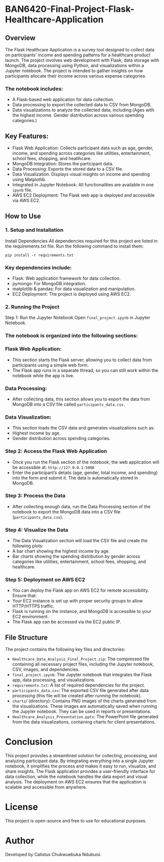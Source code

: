 # BAN6420-Final-Project-Flask-Healthcare-Application

## Overview
The Flask Healthcare Application is a survey tool designed to collect data on participants' income and spending patterns for a healthcare product launch. The project involves web development with Flask, data storage with MongoDB, data processing using Python, and visualizations within a Jupyter notebook. The project is intended to gather insights on how participants allocate their income across various expense categories.

### The notebook includes:
- A Flask-based web application for data collection.
- Data processing to export the collected data to CSV from MongoDB.
- Data visualizations to analyze the collected data, including:(Ages with the highest income. Gender distribution across various spending categories.)

## Key Features:
- Flask Web Application: Collects participant data such as age, gender, income, and spending across categories like utilities, entertainment, school fees, shopping, and healthcare.
- MongoDB Integration: Stores the participant data.
- Data Processing: Exports the stored data to a CSV file.
- Data Visualization: Displays visual insights on income and spending using Matplotlib.
- Integrated in Jupyter Notebook: All functionalities are available in one `ipynb` file.
- AWS EC2 Deployment: The Flask web app is deployed and accessible via AWS EC2.



## How to Use
### 1. Setup and Installation
Install Dependencies
All dependencies required for this project are listed in the requirements.txt file. Run the following command to install them:

`pip install -r requirements.txt`

### Key dependencies include:
- Flask: Web application framework for data collection.
- pymongo: For MongoDB integration.
- matplotlib & pandas: For data visualization and manipulation.
- EC2 Deployment: The project is deployed using AWS EC2.

### 2. Running the Project
Step 1: Run the Jupyter Notebook
Open `final_project.ipynb` in Jupyter Notebook.

### The notebook is organized into the following sections:
### Flask Web Application:
- This section starts the Flask server, allowing you to collect data from participants using a simple web form.
- The Flask app runs in a separate thread, so you can still work within the notebook while the app is live.
### Data Processing:
- After collecting data, this section allows you to export the data from MongoDB into a CSV file called `participants_data.csv`.
### Data Visualization:
- This section loads the CSV data and generates visualizations such as:
- Highest income by age.
- Gender distribution across spending categories.

### Step 2: Access the Flask Web Application
- Once you run the Flask section of the notebook, the web application will be accessible at:
`http://127.0.0.1:5000`
- Enter the participant’s details (age, gender, total income, and spending) into the form and submit it. The data is automatically stored in MongoDB.

### Step 3: Process the Data
- After collecting enough data, run the Data Processing section of the notebook to export the MongoDB data into a CSV file (`participants_data.csv`).

### Step 4: Visualize the Data
- The Data Visualization section will load the CSV file and create the following plots:
- A bar chart showing the highest income by age.
- Bar charts showing the spending distribution by gender across categories like utilities, entertainment, school fees, shopping, and healthcare.

### Step 5: Deployment on AWS EC2
- You can deploy the Flask app on AWS EC2 for remote accessibility. Ensure that:
- Your EC2 instance is set up with proper security groups to allow HTTP/HTTPS traffic.
- Flask is running on the instance, and MongoDB is accessible to your EC2 environment.
- The Flask app can be accessed via the EC2 public IP.


## File Structure
The project contains the following key files and directories:
- `Healthcare_Data_Analysis_Final_Project.zip`: The compressed file containing all necessary project files, including the Jupyter notebook, CSV, images, and dependencies.
- `final_project.ipynb`: The Jupyter notebook that integrates the Flask app, data processing, and visualizations.
- `requirements.txt`: A list of required dependencies for the project.
- `participants_data.csv`: The exported CSV file generated after data processing (this file will be created after running the notebook).
- `charts`/ (directory): Contains PNG images of the charts generated from the visualizations. These images are automatically saved when running the Jupyter notebook. They can be used in reports or presentations.
- `Healthcare_Analysis_Presentation.pptx`: The PowerPoint file generated from the data visualizations, containing charts for client presentations.

# Conclusion
This project provides a streamlined solution for collecting, processing, and analyzing participant data. By integrating everything into a single Jupyter notebook, it simplifies the process and makes it easy to run, visualize, and share insights. The Flask application provides a user-friendly interface for data collection, while the notebook handles the data export and visual analysis. The deployment on AWS EC2 ensures that the application is scalable and accessible from anywhere.

# License
This project is open-source and free to use for educational purposes.


# Author
Developed by Calistus Chukwuebuka Ndubuisi.

